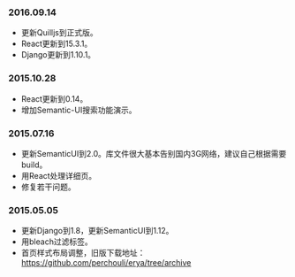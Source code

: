 
### 2016.09.14

* 更新Quilljs到正式版。
* React更新到15.3.1。
* Django更新到1.10.1。

### 2015.10.28

* React更新到0.14。
* 增加Semantic-UI搜索功能演示。


### 2015.07.16

* 更新SemanticUI到2.0。库文件很大基本告别国内3G网络，建议自己根据需要build。
* 用React处理详细页。
* 修复若干问题。

### 2015.05.05

* 更新Django到1.8，更新SemanticUI到1.12。
* 用bleach过滤标签。
* 首页样式布局调整，旧版下载地址： https://github.com/perchouli/erya/tree/archive
